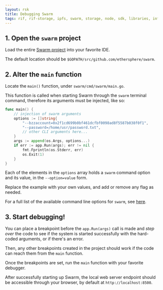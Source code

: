 ```yaml
---
layout: rsk
title: Debugging Swarm
tags: rif, rif-storage, ipfs, swarm, storage, node, sdk, libraries, infrastructure, protocols, mvp, design, rbtc, defi, decentralized, quick-start, guides, tutorial, networks, dapps, tools, rsk, ethereum, smart-contracts, install, get-started, how-to, mainnet, testnet, contracts, wallets, web3, crypto
---
```


## 1. Open the `swarm` project
Load the entire [Swarm project](https://github.com/ethersphere/swarm) into your favorite IDE.

The default location should be `$GOPATH/src/github.com/ethersphere/swarm`.

## 2. Alter the `main` function
Locate the `main()` function, under `swarm/cmd/swarm/main.go`. 

This function is called when starting Swarm through the `swarm` terminal command, therefore its arguments must be injected, like so:

```go
func main() {
	// injection of swarm arguments
	options := []string{
		"--bzzaccount=0x2f1cd699b0bf461dcfbf0098ad8f5587b038f0f1",
		"--password=/home/usr/password.txt",
		// other CLI arguments here...
	}
	args := append(os.Args, options...)
	if err := app.Run(args); err != nil {
		fmt.Fprintln(os.Stderr, err)
		os.Exit(1)
	}
}
```

Each of the elements in the `options` array holds a `swarm` command option and its value, in the `--option=value` form.

Replace the example with your own values, and add or remove any flag as needed.

For a full list of the available command line options for `swarm`, see [here](https://swarm-guide.readthedocs.io/en/latest/node_operator.html#general-configuration-parameters).

## 3. Start debugging!
You can place a breakpoint before the `app.Run(args)` call is made and _step over_ the code to see if the system is started successfully with the hard-coded arguments, or if there's an error.

Then, any other breakpoints created in the project should work if the code can reach them from the `main` function.

Once the breakpoints are set, run the `main` function with your favorite debugger.

After successfully starting up Swarm, the local web server endpoint should be accessible through your browser, by default at `http://localhost:8500`.